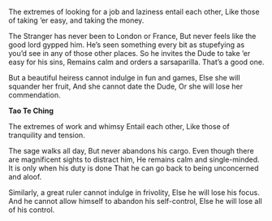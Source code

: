 The extremes of looking for a job and laziness entail each other,
Like those of taking ’er easy, and taking the money.

The Stranger has never been to London or France,
But never feels like the good lord gypped him.
He’s seen something every bit as stupefying as you’d see in any of those other places.
So he invites the Dude to take ’er easy for his sins,
Remains calm and orders a sarsaparilla.
That’s a good one.

But a beautiful heiress cannot indulge in fun and games,
Else she will squander her fruit,
And she cannot date the Dude,
Or she will lose her commendation.

**Tao Te Ching**

The extremes of work and whimsy
Entail each other,
Like those of tranquility and tension.

The sage walks all day,
But never abandons his cargo.
Even though there are magnificent sights to distract him,
He remains calm and single-minded.
It is only when his duty is done
That he can go back to being unconcerned and aloof.

Similarly, a great ruler cannot indulge in frivolity,
Else he will lose his focus.
And he cannot allow himself to abandon his self-control,
Else he will lose all of his control.